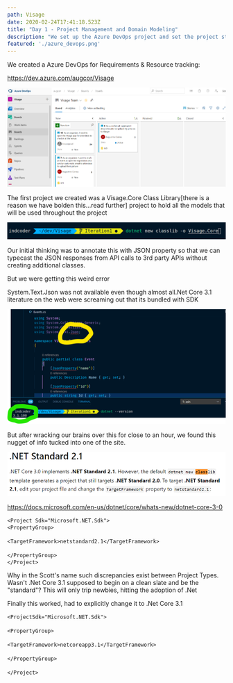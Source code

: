 ```yaml
---
path: Visage
date: 2020-02-24T17:41:18.523Z
title: "Day 1 - Project Management and Domain Modeling"
description: "We set up the Azure DevOps project and set the project structure"
featured: './azure_devops.png'
---
```

<!--StartFragment-->

We created a Azure DevOps for Requirements & Resource tracking:

<https://dev.azure.com/augcor/Visage>


![Visage Azure DevOps Project](./azure_devops.png)

The first project we created was a Visage.Core Class Library\[there is a reason we have bolden this...read further] project to hold all the models that will be used throughout the project

![ClassLib .net command](./Day1-classlib-clicommand.png)

Our initial thinking was to annotate this with JSON property so that we can typecast the JSON responses from API calls to 3rd party APIs without creating additional classes.

But we were getting this weird error

System.Text.Json was not available even though almost all.Net Core 3.1 literature on the web were screaming out that its bundled with SDK

![Squiggly under JSON reference](./Day1-JSON-Code-squiggly.png)

But after wracking our brains over this for close to an hour, we found this nugget of info tucked into one of the site.

![.Net Standard 2.1 non-standard for Classlib](./Day1-.netstandard2_1.png)

<https://docs.microsoft.com/en-us/dotnet/core/whats-new/dotnet-core-3-0>


```dotnet
<Project Sdk="Microsoft.NET.Sdk">
<PropertyGroup>

<TargetFramework>netstandard2.1</TargetFramework>

</PropertyGroup>
</Project>
```
Why in the Scott's name such discrepancies exist between Project Types. Wasn't .Net Core 3.1 supposed to begin on a clean slate and be the "standard"? This will only trip newbies, hitting the adoption of .Net


Finally this worked, had to explicitly change it to .Net Core 3.1

```dotnet
<ProjectSdk="Microsoft.NET.Sdk">

<PropertyGroup>

<TargetFramework>netcoreapp3.1</TargetFramework>

</PropertyGroup>

</Project>
```
<!--EndFragment-->
